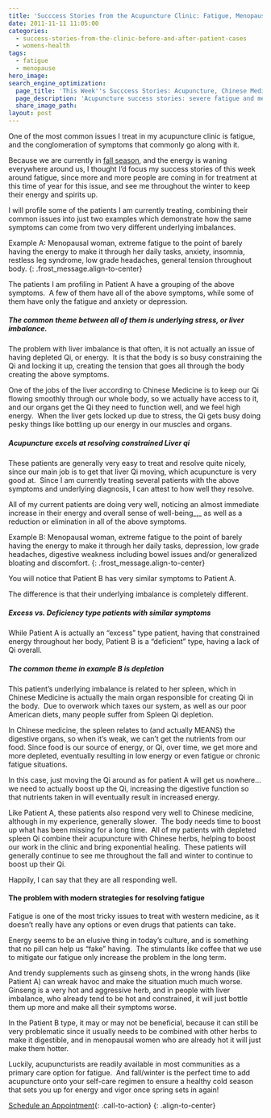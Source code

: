 ```yaml
---
title: 'Succcess Stories from the Acupuncture Clinic: Fatigue, Menopause'
date: 2011-11-11 11:05:00
categories:
  - success-stories-from-the-clinic-before-and-after-patient-cases
  - womens-health
tags:
  - fatigue
  - menopause
hero_image:
search_engine_optimization:
  page_title: 'This Week''s Succcess Stories: Acupuncture, Chinese Medicine, and Fatigue'
  page_description: 'Acupuncture success stories: severe fatigue and menopause symptoms'
  share_image_path:
layout: post
---
```


One of the most common issues I treat in my acupuncture clinic is fatigue, and the conglomeration of symptoms that commonly go along with it.

Because we are currently in [fall season](http://www.wisdomwaysacupuncture.com/2016/11/05/metal-season-the-time-for-learning-about-letting-go-but-that-whats-of-value-remains/), and the energy is waning everywhere around us, I thought I’d focus my success stories of this week around fatigue, since more and more people are coming in for treatment at this time of year for this issue, and see me throughout the winter to keep their energy and spirits up.

I will profile some of the patients I am currently treating, combining their common issues into just two examples which demonstrate how the same symptoms can come from two very different underlying imbalances.

Example A: Menopausal woman, extreme fatigue to the point of barely having the energy to make it through her daily tasks, anxiety, insomnia, restless leg syndrome, low grade headaches, general tension throughout body.
{: .frost_message.align-to-center}

The patients I am profiling in Patient A have a grouping of the above symptoms.  A few of them have all of the above symptoms, while some of them have only the fatigue and anxiety or depression. 

##### The common theme between all of them is underlying stress, or liver imbalance. 

The problem with liver imbalance is that often, it is not actually an issue of having depleted Qi, or energy.  It is that the body is so busy constraining the Qi and locking it up, creating the tension that goes all through the body creating the above symptoms. 

One of the jobs of the liver according to Chinese Medicine is to keep our Qi flowing smoothly through our whole body, so we actually have access to it, and our organs get the Qi they need to function well, and we feel high energy.  When the liver gets locked up due to stress, the Qi gets busy doing pesky things like bottling up our energy in our muscles and organs. 

##### Acupuncture excels at resolving constrained Liver qi

These patients are generally very easy to treat and resolve quite nicely, since our main job is to get that liver Qi moving, which acupuncture is very good at.  Since I am currently treating several patients with the above symptoms and underlying diagnosis, I can attest to how well they resolve. 

All of my current patients are doing very well, noticing an almost immediate increase in their energy and overall sense of well-being\_,\_ as well as a reduction or elimination in all of the above symptoms.

Example B: Menopausal woman, extreme fatigue to the point of barely having the energy to make it through her daily tasks, depression, low grade headaches, digestive weakness including bowel issues and/or generalized bloating and discomfort.
{: .frost_message.align-to-center}

You will notice that Patient B has very similar symptoms to Patient A.

The difference is that their underlying imbalance is completely different. 

##### Excess vs. Deficiency type patients with similar symptoms

While Patient A is actually an “excess” type patient, having that constrained energy throughout her body, Patient B is a “deficient” type, having a lack of Qi overall. 

##### The common theme in example B is depletion

This patient’s underlying imbalance is related to her spleen, which in Chinese Medicine is actually the main organ responsible for creating Qi in the body.  Due to overwork which taxes our system, as well as our poor American diets, many people suffer from Spleen Qi depletion. 

In Chinese medicine, the spleen relates to (and actually MEANS) the digestive organs, so when it’s weak, we can’t get the nutrients from our food. Since food is our source of energy, or Qi, over time, we get more and more depleted, eventually resulting in low energy or even fatigue or chronic fatigue situations. 

In this case, just moving the Qi around as for patient A will get us nowhere…we need to actually boost up the Qi, increasing the digestive function so that nutrients taken in will eventually result in increased energy. 

Like Patient A, these patients also respond very well to Chinese medicine, although in my experience, generally slower.  The body needs time to boost up what has been missing for a long time.  All of my patients with depleted spleen Qi combine their acupuncture with Chinese herbs, helping to boost our work in the clinic and bring exponential healing.  These patients will generally continue to see me throughout the fall and winter to continue to boost up their Qi. 

Happily, I can say that they are all responding well.

#### The problem with modern strategies for resolving fatigue

Fatigue is one of the most tricky issues to treat with western medicine, as it doesn’t really have any options or even drugs that patients can take. 

Energy seems to be an elusive thing in today’s culture, and is something that no pill can help us “fake” having.  The stimulants like coffee that we use to mitigate our fatigue only increase the problem in the long term.

And trendy supplements such as ginseng shots, in the wrong hands (like Patient A) can wreak havoc and make the situation much much worse.  Ginseng is a very hot and aggressive herb, and in people with liver imbalance, who already tend to be hot and constrained, it will just bottle them up more and make all their symptoms worse. 

In the Patient B type, it may or may not be beneficial, because it can still be very problematic since it usually needs to be combined with other herbs to make it digestible, and in menopausal women who are already hot it will just make them hotter.

Luckily, acupuncturists are readily available in most communities as a primary care option for fatigue.  And fall/winter is the perfect time to add acupuncture onto your self-care regimen to ensure a healthy cold season that sets you up for energy and vigor once spring sets in again!

[Schedule an Appointment](/make-an-appointment/){: .call-to-action}
{: .align-to-center}